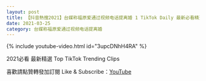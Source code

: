```yaml
---
layout: post
title: 【抖音熱搜2021】台媒称福原爱通过视频电话提离婚 1 TikTok Daily 最新必看精選合集2021 03 25
date: 2021-03-25
category: 台媒称福原爱通过视频电话提离婚
---
```


{% include youtube-video.html id="3upcDNhH4RA" %}

2021必看 最新精選 Top TikTok Trending Clips

喜歡請點贊轉發加訂閱 Like & Subscribe：[YouTube](https://www.youtube.com/channel/UCAoR7VcanIPd04uEq_GIylA/videos)

